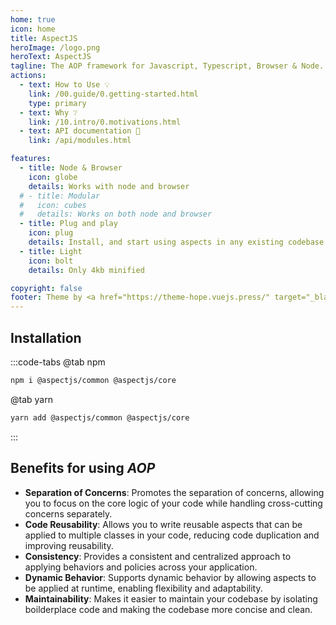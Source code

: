 ```yaml
---
home: true
icon: home
title: AspectJS
heroImage: /logo.png
heroText: AspectJS
tagline: The AOP framework for Javascript, Typescript, Browser & Node.
actions:
  - text: How to Use 💡
    link: /00.guide/0.getting-started.html
    type: primary
  - text: Why ❔
    link: /10.intro/0.motivations.html
  - text: API documentation 📑
    link: /api/modules.html

features:
  - title: Node & Browser
    icon: globe
    details: Works with node and browser
  # - title: Modular
  #   icon: cubes
  #   details: Works on both node and browser
  - title: Plug and play
    icon: plug
    details: Install, and start using aspects in any existing codebase
  - title: Light
    icon: bolt
    details: Only 4kb minified

copyright: false
footer: Theme by <a href="https://theme-hope.vuejs.press/" target="_blank">VuePress Theme Hope</a> | MIT Licensed
---
```


## <i class="fa fa-file-download"></i> Installation

:::code-tabs
@tab npm

```bash
npm i @aspectjs/common @aspectjs/core
```

@tab yarn

```bash
yarn add @aspectjs/common @aspectjs/core
```

:::

## <i class="fa fa-plus"></i> Benefits for using _AOP_

- **Separation of Concerns**: Promotes the separation of concerns, allowing you to focus on the core logic of your code while handling cross-cutting concerns separately.
- **Code Reusability**: Allows you to write reusable aspects that can be applied to multiple classes in your code, reducing code duplication and improving reusability.
- **Consistency**: Provides a consistent and centralized approach to applying behaviors and policies across your application.
- **Dynamic Behavior**: Supports dynamic behavior by allowing aspects to be applied at runtime, enabling flexibility and adaptability.
- **Maintainability**: Makes it easier to maintain your codebase by isolating boilderplace code and making the codebase more concise and clean.
